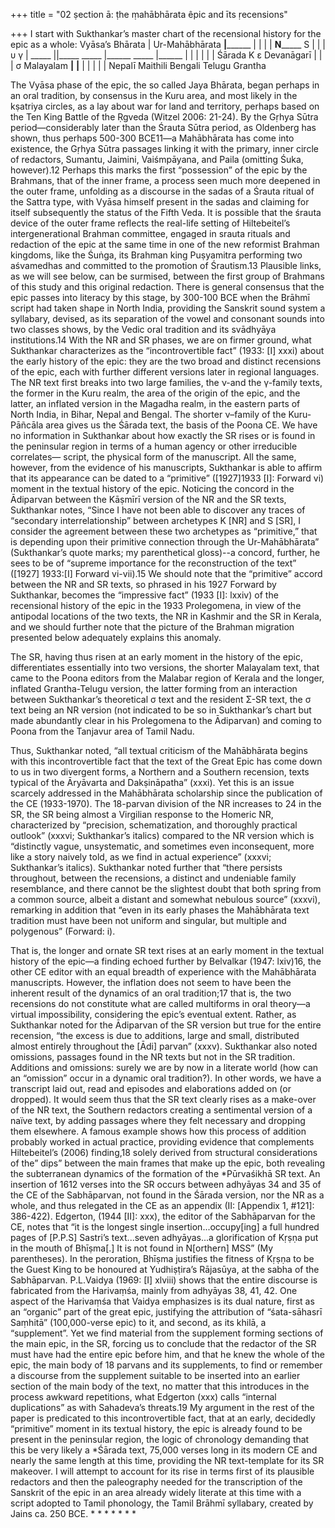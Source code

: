 +++
title = "02 ṣection ā: ṭhe ṃahābhārata êpic and īts ṛecensions"

+++
I start with Sukthankar’s master chart of the recensional history for the epic as a whole: 
Vyāsa’s Bhārata 
| Ur-Mahābhārata __________________|________________________ | | | | ______N___________ S | | | υ γ | _____ ||_____ _____ |______ _____ |______ | | | | | | Śārada K ε Devanāgarī | | 
| σ Malayalam ______|______ ______|______ | | | | | Nepalī Maithili Bengali Telugu Grantha 

The Vyāsa phase of the epic, the so called Jaya Bhārata, began perhaps in an oral 
tradition, by consensus in the Kuru area, and most likely in the kṣatriya circles, as a lay 
about war for land and territory, perhaps based on the Ten King Battle of the Ṛgveda 
(Witzel 2006: 21-24). By the Gṛhya Sūtra period—considerably later than the Śrauta 
Sūtra period, as Oldenberg has shown, thus perhaps 500-300 BCE11—a Mahābhārata has 
come into existence, the Gṛhya Sūtra passages linking it with the primary, inner circle of 
redactors, Sumantu, Jaimini, Vaiśmpāyana, and Paila (omitting Śuka, however).12 
Perhaps this marks the first “possession” of the epic by the Brahmans, that of the inner 
frame, a process seen much more deepened in the outer frame, unfolding as a discourse in 
the sadas of a Śrauta ritual of the Sattra type, with Vyāsa himself present in the sadas and 
claiming for itself subsequently the status of the Fifth Veda. It is possible that the śrauta 
device of the outer frame reflects the real-life setting of Hiltebeitel’s intergenerational 
Brahman committee, engaged in srauta rituals and redaction of the epic at the same time 
in one of the new reformist Brahman kingdoms, like the Śuṅga, its Brahman king 
Puṣyamitra performing two aśvamedhas and committed to the promotion of Śrautism.13 
Plausible links, as we will see below, can be surmised, between the first group of 
Brahmans of this study and this original redaction. There is general consensus that the 
epic passes into literacy by this stage, by 300-100 BCE when the Brāhmī script had taken 
shape in North India, providing the Sanskrit sound system a syllabary, devised, as its 
separation of the vowel and consonant sounds into two classes shows, by the Vedic oral 
tradition and its svādhyāya institutions.14 
With the NR and SR phases, we are on firmer ground, what Sukthankar 
characterizes as the “incontrovertible fact” (1933: [I] xxxi) about the early history of the 
epic: they are the two broad and distinct recensions of the epic, each with further different 
versions later in regional languages. The NR text first breaks into two large families, the 
ν-and the γ-family texts, the former in the Kuru realm, the area of the origin of the epic, 
and the latter, an inflated version in the Magadha realm, in the eastern parts of North 
India, in Bihar, Nepal and Bengal. The shorter ν–family of the Kuru-Pāñcāla area gives 
us the Śārada text, the basis of the Poona CE. 
We have no information in Sukthankar about how exactly the SR rises or is found 
in the peninsular region in terms of a human agency or other irreducible correlates— 
script, the physical form of the manuscript. All the same, however, from the evidence of 
his manuscripts, Sukthankar is able to affirm that its appearance can be dated to a 
“primitive” ([1927]1933 [I]: Forward vi) moment in the textual history of the epic. 
Noticing the concord in the Ādiparvan between the Kāṣmīrī version of the NR and the SR 
texts, Sukthankar notes, “Since I have not been able to discover any traces of “secondary 
interrelationship” between archetypes K [NR] and S [SR], I consider the agreement 
between these two archetypes as “primitive,” that is depending upon their primitive 
connection through the Ur-Mahābhārata” (Sukthankar’s quote marks; my parenthetical 
gloss)--a concord, further, he sees to be of “supreme importance for the reconstruction of 
the text” ([1927] 1933:[I] Forward vi-vii).15 We should note that the “primitive” accord 
between the NR and SR texts, so phrased in his 1927 Forward by Sukthankar, becomes 
the “impressive fact” (1933 [I]: lxxiv) of the recensional history of the epic in the 1933 
Prolegomena, in view of the antipodal locations of the two texts, the NR in Kashmir and 
the SR in Kerala, and we should further note that the picture of the Brahman migration 
presented below adequately explains this anomaly. 

The SR, having thus risen at an early moment in the history of the epic, 
differentiates essentially into two versions, the shorter Malayalam text, that came to the 
Poona editors from the Malabar region of Kerala and the longer, inflated Grantha-Telugu 
version, the latter forming from an interaction between Sukthankar’s theoretical σ text 
and the resident Σ-SR text, the σ text being an NR version (not indicated to be so in 
Sukthankar’s chart but made abundantly clear in his Prolegomena to the Ādiparvan) and 
coming to Poona from the Tanjavur area of Tamil Nadu. 

Thus, Sukthankar noted, “all textual criticism of the Mahābhārata begins with 
this incontrovertible fact that the text of the Great Epic has come down to us in two 
divergent forms, a Northern and a Southern recension, texts typical of the Āryāvarta and 
Dakṣināpatha” (xxxi). Yet this is an issue scarcely addressed in the Mahābhārata 
scholarship since the publication of the CE (1933-1970). The 18-parvan division of the 
NR increases to 24 in the SR, the SR being almost a Virgilian response to the Homeric 
NR, characterized by “precision, schematization, and thoroughly practical outlook” 
(xxxvi; Sukthankar’s italics) compared to the NR version which is “distinctly vague, 
unsystematic, and sometimes even inconsequent, more like a story naively told, as we 
find in actual experience” (xxxvi; Sukthankar’s italics). Sukthankar noted further that 
“there persists throughout, between the recensions, a distinct and undeniable family 
resemblance, and there cannot be the slightest doubt that both spring from a common 
source, albeit a distant and somewhat nebulous source” (xxxvi), remarking in addition 
that “even in its early phases the Mahābhārata text tradition must have been not uniform 
and singular, but multiple and polygenous” (Forward: i). 

That is, the longer and ornate SR text rises at an early moment in the textual 
history of the epic—a finding echoed further by Belvalkar (1947: lxiv)16, the other CE 
editor with an equal breadth of experience with the Mahābhārata manuscripts. However, 
the inflation does not seem to have been the inherent result of the dynamics of an oral 
tradition;17 that is, the two recensions do not constitute what are called multiforms in oral 
theory—a virtual impossibility, considering the epic’s eventual extent. Rather, as 
Sukthankar noted for the Ādiparvan of the SR version but true for the entire recension, 
“the excess is due to additions, large and small, distributed almost entirely throughout the 
[Ādi] parvan” (xxxv). Sukthankar also noted omissions, passages found in the NR texts 
but not in the SR tradition. Additions and omissions: surely we are by now in a literate 
world (how can an “omission” occur in a dynamic oral tradition?). In other words, we 
have a transcript laid out, read and episodes and elaborations added on (or dropped). 
It would seem thus that the SR text clearly rises as a make-over of the NR text, 
the Southern redactors creating a sentimental version of a naïve text, by adding passages 
where they felt necessary and dropping them elsewhere. A famous example shows how 
this process of addition probably worked in actual practice, providing evidence that 
complements Hiltebeitel’s (2006) finding,18 solely derived from structural considerations 
of the” dips” between the main frames that make up the epic, both revealing the 
subterranean dynamics of the formation of the *Pūrvaśikhā SR text. An insertion of 1612 
verses into the SR occurs between adhyāyas 34 and 35 of the CE of the Sabhāparvan, not 
found in the Śārada version, nor the NR as a whole, and thus relegated in the CE as an 
appendix (II: [Appendix 1, #121]: 386-422). Edgerton, (1944 [II]: xxx), the editor of 
the Sabhāparvan for the CE, notes that “it is the longest single insertion...occupy[ing] a 
full hundred pages of [P.P.S] Sastri’s text...seven adhyāyas...a glorification of Kṛṣṇa put 
in the mouth of Bhīṣma[.] It is not found in N[orthern] MSS” (My parentheses). In the 
peroration, Bhīṣma justifies the fitness of Kṛṣṇa to be the Guest King to be honoured at 
Yudhiṣṭira’s Rājasūya, at the sabha of the Sabhāparvan. 
P.L.Vaidya (1969: [I] xlviii) shows that the entire discourse is fabricated from the 
Harivaṃśa, mainly from adhyāyas 38, 41, 42. One aspect of the Harivaṃśa that Vaidya 
emphasizes is its dual nature, first as an “organic” part of the great epic, justifying the 
attribution of “śata-sāhasrī Saṃhitā” (100,000-verse epic) to it, and second, as its khilā, a 
“supplement”. Yet we find material from the supplement forming sections of the main 
epic, in the SR, forcing us to conclude that the redactor of the SR must have had the 
entire epic before him, and that he knew the whole of the epic, the main body of 18 
parvans and its supplements, to find or remember a discourse from the supplement 
suitable to be inserted into an earlier section of the main body of the text, no matter that 
this introduces in the process awkward repetitions, what Edgerton (xxx) calls “internal 
duplications” as with Sahadeva’s threats.19 
My argument in the rest of the paper is predicated to this incontrovertible fact, 
that at an early, decidedly “primitive” moment in its textual history, the epic is already 
found to be present in the peninsular region, the logic of chronology demanding that this 
be very likely a *Śārada text, 75,000 verses long in its modern CE and nearly the same 
length at this time, providing the NR text-template for its SR makeover. I will attempt to 
account for its rise in terms first of its plausible redactors and then the paleography 
needed for the transcription of the Sanskrit of the epic in an area already widely literate at 
this time with a script adopted to Tamil phonology, the Tamil Brāhmī syllabary, created 
by Jains ca. 250 BCE. * * * * * * * 
